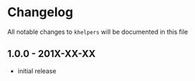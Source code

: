 # Changelog

All notable changes to `khelpers` will be documented in this file

## 1.0.0 - 201X-XX-XX

- initial release
